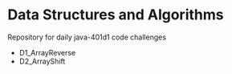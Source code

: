 # Data Structures and Algorithms

Repository for daily java-401d1 code challenges

* D1_ArrayReverse
* D2_ArrayShift